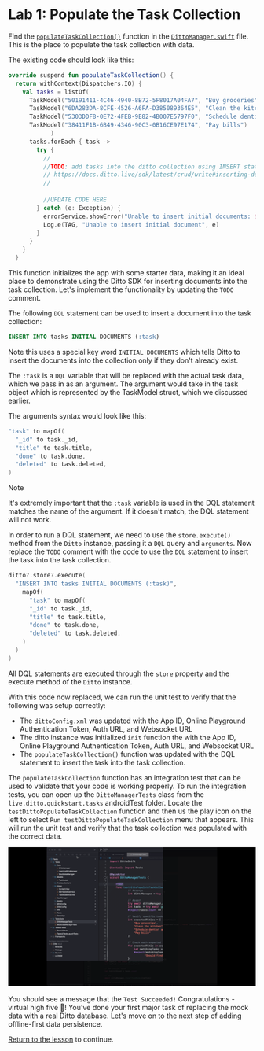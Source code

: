 # Lab 1: Populate the Task Collection

Find the [`populateTaskCollection()`](../../android/app/src/main/java/live/ditto/quickstart/tasks/data/DittoManager.kt#L75) function in the [`DittoManager.swift`](https://github.com/ditto-examples/ditto-university/blob/main/course-101/android/app/src/main/java/live/ditto/quickstart/tasks/data/DittoManager.kt) file.  This is the place to populate the task collection with data.  

The existing code should look like this:

```kotlin
override suspend fun populateTaskCollection() {
  return withContext(Dispatchers.IO) {
    val tasks = listOf(
      TaskModel("50191411-4C46-4940-8B72-5F8017A04FA7", "Buy groceries"),
      TaskModel("6DA283DA-8CFE-4526-A6FA-D385089364E5", "Clean the kitchen"),
      TaskModel("5303DDF8-0E72-4FEB-9E82-4B007E5797F0", "Schedule dentist appointment"),
      TaskModel("38411F1B-6B49-4346-90C3-0B16CE97E174", "Pay bills")
            )
      tasks.forEach { task ->
        try {
          //
          //TODO: add tasks into the ditto collection using INSERT statment
          // https://docs.ditto.live/sdk/latest/crud/write#inserting-documents
          //

          //UPDATE CODE HERE
        } catch (e: Exception) {
          errorService.showError("Unable to insert initial documents: ${e.message}")
          Log.e(TAG, "Unable to insert initial document", e)
        }
      }
    }
  }
```

This function initializes the app with some starter data, making it an ideal place to demonstrate using the Ditto SDK for inserting documents into the task collection. Let's implement the functionality by updating the `TODO` comment.

The following `DQL` statement can be used to insert a document into the task collection:
```sql
INSERT INTO tasks INITIAL DOCUMENTS (:task)
```
Note this uses a special key word `INITIAL DOCUMENTS` which tells Ditto to insert the documents into the collection only if they don't already exist.  

The `:task` is a `DQL` variable that will be replaced with the actual task data, which we pass in as an argument.  The argument would take in the task object which is represented by the TaskModel struct, which we discussed earlier.

The arguments syntax would look like this:
```kotlin
"task" to mapOf(
  "_id" to task._id,
  "title" to task.title,
  "done" to task.done,
  "deleted" to task.deleted,
)
```

> [!NOTE] 
>It's extremely important that the `:task` variable is used in the DQL statement matches the name of the argument.  If it doesn't match, the DQL statement will not work.

In order to run a DQL statement, we need to use the `store.execute()` method from the `Ditto` instance, passing it a `DQL` query and `arguments`.  Now replace the `TODO` comment with the code to use the `DQL` statement to insert the task into the task collection.

```kotlin
ditto?.store?.execute(
  "INSERT INTO tasks INITIAL DOCUMENTS (:task)",
    mapOf(
      "task" to mapOf(
      "_id" to task._id,
      "title" to task.title,
      "done" to task.done,
      "deleted" to task.deleted,
    )
  )
)
```

All DQL statements are executed through the `store` property and the execute method of the `Ditto` instance.

With this code now replaced, we can run the unit test to verify that the following was setup correctly:
- The `dittoConfig.xml` was updated with the App ID, Online Playground Authentication Token, Auth URL, and Websocket URL
- The ditto instance was initialized `init` function the with the App ID, Online Playground Authentication Token, Auth URL, and Websocket URL
- The `populateTaskCollection()`  function was updated with the DQL statement to insert the task into the task collection.

The `populateTaskCollection` function has an integration test that can be used to validate that your code is working properly.  To run the integration tests, you can open up the `DittoManagerTests` class from the `live.ditto.quickstart.tasks` androidTest folder. Locate the `testDittoPopulateTaskCollection` function and then us the play icon on the left to select `Run testDittoPopulateTaskCollection` menu that appears.  This will run the unit test and verify that the task collection was populated with the correct data.

![Unit Tests](../../assets/unit-tests.gif)

You should see a message that the `Test Succeeded!`   Congratulations - virtual high five 🙏! You've done your first major task of replacing the mock data with a real Ditto database.  Let's move on to the next step of adding offline-first data persistence.  

[Return to the lesson](../README.md) to continue.